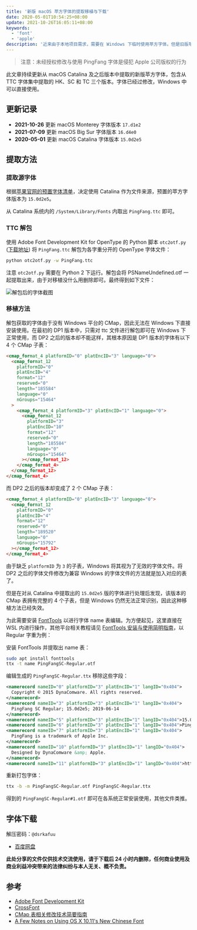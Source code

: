 ```yaml
---
title: '新版 macOS 苹方字体的提取移植与下载'
date: 2020-05-01T10:54:25+08:00
update: 2021-10-26T16:05:11+08:00
keywords:
  - 'font'
  - 'apple'
description: '近来由于本地项目需求，需要在 Windows 下临时使用苹方字体。但是旧版苹方的移植方案已经失效，因此需要使用新的方法。'
---
```


> 注意：未经授权修改与使用 PingFang 字体是侵犯 Apple 公司版权的行为

此文章持续更新从 macOS Catalina 及之后版本中提取的新版苹方字体，包含从 TTC 字体集中提取的 HK、SC 和 TC 三个版本。字体已经过修改，Windows 中可以直接使用。

<!--more-->

## 更新记录

- **2021-10-26** 更新 macOS Monterey 字体版本 `17.d1e2`
- **2021-07-09** 更新 macOS Big Sur 字体版本 `16.d4e0`
- **2020-05-01** 更新 macOS Catalina 字体版本 `15.0d2e5`

## 提取方法

### 提取源字体

根据[苹果官网的预置字体清单](https://support.apple.com/zh-cn/HT210192)，决定使用 Catalina 作为文件来源，预置的苹方字体版本为 `15.0d2e5`。

从 Catalina 系统内的 `/System/Library/Fonts` 内取出 `PingFang.ttc` 即可。

### TTC 解包

使用 Adobe Font Development Kit for OpenType 的 Python 脚本 `otc2otf.py` ([下载地址](https://blogs.adobe.com/CCJKType/files/2014/01/otc2otf.py)) 将 `PingFang.ttc` 解包为各字重分开的 OpenType 字体文件：

```bash
python otc2otf.py -w PingFang.ttc
```

注意 `otc2otf.py` 需要在 Python 2 下运行。解包会将 PSNameUndefined.otf 一起提取出来，由于对移植没什么用删除即可。最终得到如下文件：

![解包后的字体截图](20210709235943.webp)

### 移植方法

解包获取的字体由于没有 Windows 平台的 CMap，因此无法在 Windows 下直接安装使用。在最初的 DP1 版本中，只需对 ttc 文件进行解包即可在 Win­dows 下正常使用，而 DP2 之后的版本却不能这样，其根本原因是 DP1 版本的字体有以下 4 个 CMap 子表：

```html
<cmap_for­mat_4 plat­formID="0" pla­tEn­cID="3" lan­guage="0">
  <cmap_for­mat_12
    plat­formID="0"
    pla­tEn­cID="4"
    for­mat="12"
    re­served="0"
    length="185584"
    lan­guage="0"
    nGroups="15464"
  >
    <cmap_for­mat_4 plat­formID="3" pla­tEn­cID="1" lan­guage="0">
      <cmap_for­mat_12
        plat­formID="3"
        pla­tEn­cID="10"
        for­mat="12"
        re­served="0"
        length="185584"
        lan­guage="0"
        nGroups="15464"
      ></cmap_for­mat_12>
    </cmap_for­mat_4>
  </cmap_for­mat_12>
</cmap_for­mat_4>
```

而 DP2 之后的版本却变成了 2 个 CMap 子表：

```html
<cmap_for­mat_4 plat­formID="0" pla­tEn­cID="3" lan­guage="0">
  <cmap_for­mat_12
    plat­formID="0"
    pla­tEn­cID="4"
    for­mat="12"
    re­served="0"
    length="189520"
    lan­guage="0"
    nGroups="15792"
  ></cmap_for­mat_12>
</cmap_for­mat_4>
```

由于缺乏 `plat­formID` 为 `3` 的子表，Win­dows 将其视为了无效的字体文件。将 DP2 之后的字体文件修改为兼容 Win­dows 的字体文件的方法就是加入对应的表了。

但是在对从 Catalina 中提取出的 `15.0d2e5` 版的字体进行处理后发现，该版本的 CMap 表拥有完整的 4 个子表，但是 Windows 仍然无法正常识别，因此这种移植方法已经失效。

为此需要安装 [Font­Tools](https://github.com/fonttools/fonttools/releases) 以进行字体 name 表编辑。为方便起见，这里直接在 WSL 内进行操作，其他平台相关教程请见 [Font­Tools 安装与使用简明指南](https://darknode.in/font/font-tools-guide/)，以 Reg­u­lar 字重为例：

安装 Font­Tools 并提取出 name 表：

```bash
sudo apt install fonttools
ttx -t name PingFangSC-Regular.otf
```

编辑生成的 `PingFangSC-Regular.ttx` 移除这些字段：

```xml
<namerecord nameID="0" platformID="3" platEncID="1" langID="0x404">
  Copyright © 2015 DynaComware. All rights reserved.
</namerecord>
<namerecord nameID="3" platformID="3" platEncID="1" langID="0x404">
  PingFang SC Regular; 15.0d2e5; 2019-06-14
</namerecord>
<namerecord nameID="5" platformID="3" platEncID="1" langID="0x404">15.0d2e5</namerecord>
<namerecord nameID="6" platformID="3" platEncID="1" langID="0x404">PingFangSC-Regular</namerecord>
<namerecord nameID="7" platformID="3" platEncID="1" langID="0x404">
  PingFang is a trademark of Apple Inc.
</namerecord>
<namerecord nameID="10" platformID="3" platEncID="1" langID="0x404">
  Designed by DynaComware &amp; Apple.
</namerecord>
<namerecord nameID="11" platformID="3" platEncID="1" langID="0x404">http://dynacw.com</namerecord>
```

重新打包字体：

```bash
ttx -b -m PingFangSC-Regular.otf PingFangSC-Regular.ttx
```

得到的 `PingFangSC-Regular#1.otf` 即可在各系统正常安装使用，其他文件类推。

## 字体下载

解压密码：`@dsrkafuu`

- [百度网盘](https://pan.baidu.com/s/1rE4kBg05VCyB4yBJBa_IyQ?pwd=idm1)

**此处分享的文件仅供技术交流使用，请于下载后 24 小时内删除，任何商业使用及商业利益冲突带来的法律纠纷与本人无关、概不负责。**

## 参考

- [Adobe Font Development Kit](https://github.com/adobe-type-tools/afdko)
- [CrossFont](https://www.acutesystems.com/scrcf.htm)
- [CMap 表相关修改技术简要指南](https://darknode.in/font/cmap-modify-tutorial/)
- [A Few Notes on Using OS X 10.11's New Chinese Font](https://gist.github.com/bitinn/42c95ed95aa3dcf155e2)
